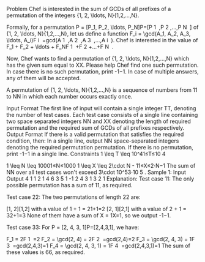 Problem
Chef is interested in the sum of GCDs of all prefixes of a permutation of the integers \{1, 2, \ldots, N\}{1,2,…,N}.

Formally, for a permutation P = [P_1, P_2, \ldots, P_N]P=[P
1
​
,P
2
​
,…,P
N
​
] of \{1, 2, \ldots, N\}{1,2,…,N}, let us define a function F_i = \gcd(A_1, A_2, A_3, \ldots, A_i)F
i
​
=gcd(A
1
​
,A
2
​
,A
3
​
,…,A
i
​
). Chef is interested in the value of F_1 + F_2 + \ldots + F_NF
1
​
+F
2
​
+…+F
N
​
.

Now, Chef wants to find a permutation of \{1, 2, \ldots, N\}{1,2,…,N} which has the given sum equal to XX. Please help Chef find one such permutation. In case there is no such permutation, print -1−1. In case of multiple answers, any of them will be accepted.

A permutation of \{1, 2, \ldots, N\}{1,2,…,N} is a sequence of numbers from 11 to NN in which each number occurs exactly once.

Input Format
The first line of input will contain a single integer TT, denoting the number of test cases.
Each test case consists of a single line containing two space separated integers NN and XX denoting the length of required permutation and the required sum of GCDs of all prefixes respectively.
Output Format
If there is a valid permutation that satisfies the required condition, then:
In a single line, output NN space-separated integers denoting the required permutation permutation.
If there is no permutation, print -1−1 in a single line.
Constraints
1 \leq T \leq 10^41≤T≤10
4

1 \leq N \leq 10001≤N≤1000
1 \leq X \leq 2\cdot N - 11≤X≤2⋅N−1
The sum of NN over all test cases won't exceed 3\cdot 10^53⋅10
5
.
Sample 1:
Input
Output
4
1 1
2 1
4 6
3 5
1
-1
2 4 3 1
3 2 1
Explanation:
Test case 11: The only possible permutation has a sum of 11, as required.

Test case 22: The two permutations of length 22 are:

[1, 2][1,2] with a value of 1 + 1 = 21+1=2
[2, 1][2,1] with a value of 2 + 1 = 32+1=3
None of them have a sum of X = 1X=1, so we output -1−1.

Test case 33: For P = [2, 4, 3, 1]P=[2,4,3,1], we have:

F_1 = 2F
1
​
=2
F_2 = \gcd(2, 4) = 2F
2
​
=gcd(2,4)=2
F_3 = \gcd(2, 4, 3) = 1F
3
​
=gcd(2,4,3)=1
F_4 = \gcd(2, 4, 3, 1) = 1F
4
​
=gcd(2,4,3,1)=1
The sum of these values is 66, as required.
